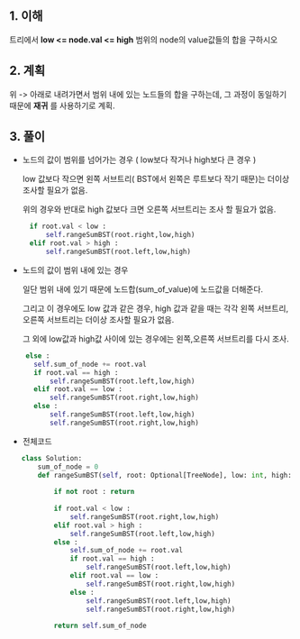 ## 1. 이해
   트리에서 __low <= node.val <= high__ 범위의 node의 value값들의 합을 구하시오 

## 2. 계획
   위 -> 아래로 내려가면서 범위 내에 있는 노드들의 합을 구하는데, 그 과정이 동일하기 때문에 __재귀__ 를 사용하기로 계획.

## 3. 풀이
   
   * 노드의 값이 범위를 넘어가는 경우 ( low보다 작거나 high보다 큰 경우 )

     low 값보다 작으면 왼쪽 서브트리( BST에서 왼쪽은 루트보다 작기 때문)는 더이상 조사할 필요가 없음.
     
     위의 경우와 반대로 high 값보다 크면 오른쪽 서브트리는 조사 할 필요가 없음.
   
   ```python
        if root.val < low : 
            self.rangeSumBST(root.right,low,high)
        elif root.val > high :
            self.rangeSumBST(root.left,low,high)
   ```

   * 노드의 값이 범위 내에 있는 경우

     일단 범위 내에 있기 때문에 노드합(sum_of_value)에 노드값을 더해준다.


     그리고 이 경우에도 low 값과 같은 경우, high 값과 같을 때는 각각 왼쪽 서브트리, 오른쪽 서브트리는 더이상 조사할 필요가 없음.
     
     그 외에 low값과 high값 사이에 있는 경우에는 왼쪽,오른쪽 서브트리를 다시 조사.

   ```python
       else :
         self.sum_of_node += root.val
         if root.val == high :
             self.rangeSumBST(root.left,low,high)
         elif root.val == low :
             self.rangeSumBST(root.right,low,high)
         else :
             self.rangeSumBST(root.left,low,high)
             self.rangeSumBST(root.right,low,high)
   ```

   * 전체코드
   ```python
      class Solution:
          sum_of_node = 0
          def rangeSumBST(self, root: Optional[TreeNode], low: int, high: int) -> int:
      
              if not root : return 
      
              if root.val < low : 
                  self.rangeSumBST(root.right,low,high)
              elif root.val > high :
                  self.rangeSumBST(root.left,low,high)
              else :
                  self.sum_of_node += root.val
                  if root.val == high :
                      self.rangeSumBST(root.left,low,high)
                  elif root.val == low :
                      self.rangeSumBST(root.right,low,high)
                  else :
                      self.rangeSumBST(root.left,low,high)
                      self.rangeSumBST(root.right,low,high)
              
              return self.sum_of_node
   ```
     
     
   

   
   
